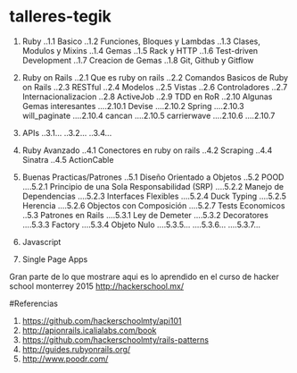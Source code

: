 # talleres-tegik

1. Ruby
..1.1 Basico
..1.2 Funciones, Bloques y Lambdas
..1.3 Clases, Modulos y Mixins
..1.4 Gemas
..1.5 Rack y HTTP
..1.6 Test-driven Development
..1.7 Creacion de Gemas
..1.8 Git, Github y Gitflow
2.	Ruby on Rails
..2.1	Que es ruby on rails
..2.2	Comandos Basicos de Ruby on Rails
..2.3	RESTful
..2.4	Modelos
..2.5 	Vistas
..2.6	Controladores
..2.7	Internacionalizacion
..2.8	ActiveJob
..2.9	TDD en RoR
..2.10	Algunas Gemas interesantes
....2.10.1	Devise
....2.10.2	Spring
....2.10.3	will_paginate
....2.10.4	cancan
....2.10.5	carrierwave
....2.10.6
....2.10.7
3.	APIs
..3.1...
..3.2...
..3.4...
4.	Ruby Avanzado
..4.1	Conectores en ruby on rails
..4.2 	Scraping
..4.4	Sinatra
..4.5	ActionCable
5.	Buenas Practicas/Patrones
..5.1	Diseño Orientado a Objetos
..5.2 	POOD
....5.2.1	Principio de una Sola Responsabilidad (SRP)
....5.2.2	Manejo de Dependencias
....5.2.3	Interfaces Flexibles
....5.2.4	Duck Typing
....5.2.5	Herencia
....5.2.6	Objectos con Composición
....5.2.7	Tests Economicos
..5.3	Patrones en Rails
....5.3.1	Ley de Demeter
....5.3.2	Decoratores
....5.3.3	Factory
....5.3.4	Objeto Nulo	
....5.3.5...
....5.3.6...
....5.3.7...
6.	Javascript
		
7. 	Single Page Apps


Gran parte de lo que mostrare aqui es lo aprendido en el curso de hacker school monterrey 2015 http://hackerschool.mx/

#Referencias

1. https://github.com/hackerschoolmty/api101
2. http://apionrails.icalialabs.com/book
3. https://github.com/hackerschoolmty/rails-patterns
4. http://guides.rubyonrails.org/
5. http://www.poodr.com/